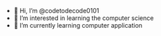 - 👋 Hi, I’m @codetodecode0101
- 👀 I’m interested in learning the computer science
- 🌱 I’m currently learning computer application


<!---
codetodecode0101/codetodecode0101 is a ✨ special ✨ repository because its `README.md` (this file) appears on your GitHub profile.
You can click the Preview link to take a look at your changes.
--->

